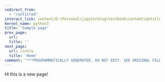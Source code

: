 ```yaml
---
redirect_from:
  - "/untitled"
interact_link: content/D:\Personal\jupyterblog\testbook\content\Untitled.ipynb
kernel_name: python3
title: 'Sample page'
prev_page:
  url: 
  title: ''
next_page:
  url: /intro
  title: 'Home'
comment: "***PROGRAMMATICALLY GENERATED, DO NOT EDIT. SEE ORIGINAL FILES IN /content***"
---
```


Hi this is a new page!
